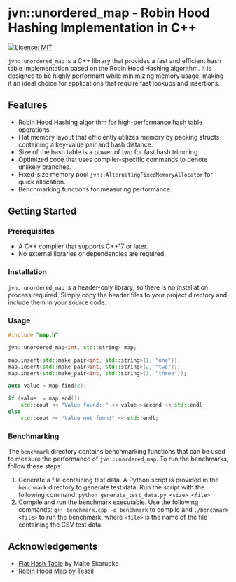 # jvn::unordered_map - Robin Hood Hashing Implementation in C++
[![License: MIT](https://img.shields.io/badge/License-MIT-yellow.svg)](https://opensource.org/licenses/MIT)

`jvn::unordered_map` is a C++ library that provides a fast and efficient hash table implementation based on the Robin Hood Hashing algorithm. It is designed to be highly performant while minimizing memory usage, making it an ideal choice for applications that require fast lookups and insertions.

## Features

* Robin Hood Hashing algorithm for high-performance hash table operations.
* Flat memory layout that efficiently utilizes memory by packing structs containing a key-value pair and hash distance.
* Size of the hash table is a power of two for fast hash trimming.
* Optimized code that uses compiler-specific commands to denote unlikely branches.
* Fixed-size memory pool `jvn::AlternatingFixedMemoryAllocator` for quick allocation.
* Benchmarking functions for measuring performance.

## Getting Started

### Prerequisites

* A C++ compiler that supports C++17 or later.
* No external libraries or dependencies are required.

### Installation

`jvn::unordered_map` is a header-only library, so there is no installation process required. Simply copy the header files to your project directory and include them in your source code.

### Usage

```cpp
#include "map.h"

jvn::unordered_map<int, std::string> map;

map.insert(std::make_pair<int, std::string>(1, "one"));
map.insert(std::make_pair<int, std::string>(2, "two"));
map.insert(std::make_pair<int, std::string>(3, "three"));

auto value = map.find(2);

if (value != map.end())
    std::cout << "Value found: " << value->second << std::endl;
else
    std::cout << "Value not found" << std::endl;
```
### Benchmarking

The `benchmark` directory contains benchmarking functions that can be used to measure the performance of `jvn::unordered_map`. To run the benchmarks, follow these steps:

1. Generate a file containing test data. A Python script is provided in the `benchmark` directory to generate test data. Run the script with the following command: `python generate_test_data.py <size> <file>`
2. Compile and run the benchmark executable. Use the following commands: `g++ benchmark.cpp -o benchmark` to compile and `./benchmark <file>` to run the benchmark, where `<file>` is the name of the file containing the CSV test data.

## Acknowledgements

* [Flat Hash Table](https://github.com/skarupke/flat_hash_map) by Malte Skarupke
* [Robin Hood Map](https://github.com/Tessil/robin-map "Robin-hood Map") by Tessil
